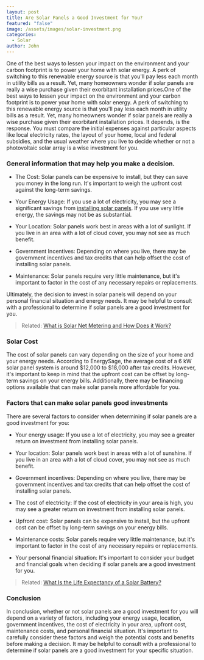 ```yaml
---
layout: post
title: Are Solar Panels a Good Investment for You?
featured: "false"
image: /assets/images/solar-investment.png
categories:
  - Solar
author: John
---
```


One of the best ways to lessen your impact on the environment and your carbon footprint is to power your home with solar energy. A perk of switching to this renewable energy source is that you'll pay less each month in utility bills as a result. Yet, many homeowners wonder if solar panels are really a wise purchase given their exorbitant installation prices.One of the best ways to lessen your impact on the environment and your carbon footprint is to power your home with solar energy. A perk of switching to this renewable energy source is that you'll pay less each month in utility bills as a result. Yet, many homeowners wonder if solar panels are really a wise purchase given their exorbitant installation prices.
It depends, is the response. You must compare the initial expenses against particular aspects like local electricity rates, the layout of your home, local and federal subsidies, and the usual weather where you live to decide whether or not a photovoltaic solar array is a wise investment for you.

### General information that may help you make a decision.

- The Cost: Solar panels can be expensive to install, but they can save you money in the long run. It's important to weigh the upfront cost against the long-term savings.

- Your Energy Usage: If you use a lot of electricity, you may see a significant savings from [installing solar panels](/thing-you-need-to-know-solar-installation/). If you use very little energy, the savings may not be as substantial.

- Your Location: Solar panels work best in areas with a lot of sunlight. If you live in an area with a lot of cloud cover, you may not see as much benefit.

- Government Incentives: Depending on where you live, there may be government incentives and tax credits that can help offset the cost of installing solar panels.

- Maintenance: Solar panels require very little maintenance, but it's important to factor in the cost of any necessary repairs or replacements.

Ultimately, the decision to invest in solar panels will depend on your personal financial situation and energy needs. It may be helpful to consult with a professional to determine if solar panels are a good investment for you.

> Related: [What is Solar Net Metering and How Does it Work?](/what-is-solar-net-metering-and-how-does-it-work/)

### Solar Cost

The cost of solar panels can vary depending on the size of your home and your energy needs. According to EnergySage, the average cost of a 6 kW solar panel system is around $12,000 to $18,000 after tax credits. However, it's important to keep in mind that the upfront cost can be offset by long-term savings on your energy bills. Additionally, there may be financing options available that can make solar panels more affordable for you.

### Factors that can make solar panels good investments

There are several factors to consider when determining if solar panels are a good investment for you:

- Your energy usage: If you use a lot of electricity, you may see a greater return on investment from installing solar panels.

- Your location: Solar panels work best in areas with a lot of sunshine. If you live in an area with a lot of cloud cover, you may not see as much benefit.

- Government incentives: Depending on where you live, there may be government incentives and tax credits that can help offset the cost of installing solar panels.

- The cost of electricity: If the cost of electricity in your area is high, you may see a greater return on investment from installing solar panels.

- Upfront cost: Solar panels can be expensive to install, but the upfront cost can be offset by long-term savings on your energy bills.

- Maintenance costs: Solar panels require very little maintenance, but it's important to factor in the cost of any necessary repairs or replacements.

- Your personal financial situation: It's important to consider your budget and financial goals when deciding if solar panels are a good investment for you.

> Related: [What Is the Life Expectancy of a Solar Battery?](/what-is-the-life-expectancy-of-a-solar-battery/)

### Conclusion

In conclusion, whether or not solar panels are a good investment for you will depend on a variety of factors, including your energy usage, location, government incentives, the cost of electricity in your area, upfront cost, maintenance costs, and personal financial situation. It's important to carefully consider these factors and weigh the potential costs and benefits before making a decision. It may be helpful to consult with a professional to determine if solar panels are a good investment for your specific situation.
